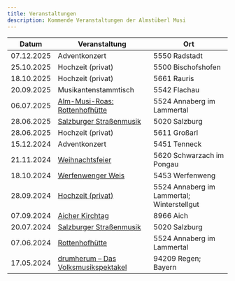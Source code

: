 ```yaml
---
title: Veranstaltungen
description: Kommende Veranstaltungen der Almstüberl Musi
---
```


<table class="table table-striped">
    <thead>
        <tr>
            <th>Datum</th>
            <th>Veranstaltung</th>
            <th>Ort</th>
        </tr>
    </thead>
    <tbody>
                    <tr>
                    <td><time datetime="2025-12-07">07.12.2025</time></td>
            <td>
                            Adventkonzert
                        </td>
            <td>5550 Radstadt</td>
        </tr>
                    <tr>
                    <td><time datetime="2025-10-25">25.10.2025</time></td>
            <td>
                            Hochzeit (privat)
                        </td>
            <td>5500 Bischofshofen</td>
        </tr>
                    <tr>
                    <td><time datetime="2025-10-18">18.10.2025</time></td>
            <td>
                            Hochzeit (privat)
                        </td>
            <td>5661 Rauris</td>
        </tr>
                    <tr>
                    <td><time datetime="2025-09-20">20.09.2025</time></td>
            <td>
                            Musikantenstammtisch
                        </td>
            <td>5542 Flachau</td>
        </tr>
                    <tr>
                    <td><time datetime="2025-07-06">06.07.2025</time></td>
            <td>
                            <a href="https://www.dachstein.at/de/aktuelles/events/alm-musi-roas">Alm-Musi-Roas: Rottenhofhütte</a>
                        </td>
            <td>5524 Annaberg im Lammertal</td>
        </tr>
                    <tr>
                    <td><time datetime="2025-06-28">28.06.2025</time></td>
            <td>
                            <a href="https://www.salzburgervolksliedwerk.at/termine/detail?tx_calendarize_calendar%5Baction%5D=detail&tx_calendarize_calendar%5Bcontroller%5D=Calendar&tx_calendarize_calendar%5Bindex%5D=103822&cHash=3b0ade89f12374e9bdde86e47b10ff89">Salzburger Straßenmusik</a>
                        </td>
            <td>5020 Salzburg</td>
        </tr>
                    <tr>
                    <td><time datetime="2025-06-28">28.06.2025</time></td>
            <td>
                            Hochzeit (privat)
                        </td>
            <td>5611 Großarl</td>
        </tr>
                    <tr class="dimmed line-through">
                    <td><time datetime="2024-12-15">15.12.2024</time></td>
            <td>
                            Adventkonzert
                        </td>
            <td>5451 Tenneck</td>
        </tr>
                    <tr class="dimmed line-through">
                    <td><time datetime="2024-11-21">21.11.2024</time></td>
            <td>
                            <a href="https://www.gde-schwarzach.salzburg.at/Seniorenzentrum_Schwarzach">Weihnachtsfeier</a>
                        </td>
            <td>5620 Schwarzach im Pongau</td>
        </tr>
                    <tr class="dimmed line-through">
                    <td><time datetime="2024-10-18">18.10.2024</time></td>
            <td>
                            <a href="https://www.salzburgerland.com/de/werfenweng/veranstaltungen/SBG/ff809fc9-ee1b-4036-82a1-35f154d0332f/werfenwenger-herbst-weis">Werfenwenger Weis</a>
                        </td>
            <td>5453 Werfenweng</td>
        </tr>
                    <tr class="dimmed line-through">
                    <td><time datetime="2024-09-28">28.09.2024</time></td>
            <td>
                            <a href="https://www.tauroa.at/de/winterstellgut/">Hochzeit (privat)</a>
                        </td>
            <td>5524 Annaberg im Lammertal; Winterstellgut</td>
        </tr>
                    <tr class="dimmed line-through">
                    <td><time datetime="2024-09-07">07.09.2024</time></td>
            <td>
                            <a href="https://www.aicher-herbst-kultur.at/Aicher_Kirtag/">Aicher Kirchtag</a>
                        </td>
            <td>8966 Aich</td>
        </tr>
                    <tr class="dimmed line-through">
                    <td><time datetime="2024-07-20">20.07.2024</time></td>
            <td>
                            <a href="https://www.salzburgervolksliedwerk.at/fileadmin/user_upload/volksliedwerk/user_upload/Folder_Salzburger_Strassenmusik_2024_web.pdf">Salzburger Straßenmusik</a>
                        </td>
            <td>5020 Salzburg</td>
        </tr>
                    <tr class="dimmed line-through">
                    <td><time datetime="2024-06-07">07.06.2024</time></td>
            <td>
                            <a href="https://www.rottenhofhuette.at/">Rottenhofhütte</a>
                        </td>
            <td>5524 Annaberg im Lammertal</td>
        </tr>
                    <tr class="dimmed line-through">
                    <td><time datetime="2024-05-17">17.05.2024</time></td>
            <td>
                            <a href="https://www.drumherum.com/teilnehmer/musikanten/teilnehmer-2024-98.html?gruppe=0226">drumherum – Das Volksmusikspektakel</a>
                        </td>
            <td>94209 Regen; Bayern</td>
        </tr>
        </tbody>
</table>

